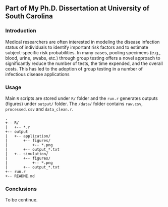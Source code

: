 ## Part of My Ph.D. Dissertation at University of South Carolina

### Introduction
Medical researchers are often interested in modeling the disease infection status of individuals to identify important risk factors and to estimate subject-specific risk probabilities. In many cases, pooling specimens (e.g., blood, urine, swabs, etc.) through group testing offers a novel approach to significantly reduce the number of tests, the time expended, and the overall costs. This has led to the adoption of group testing in a number of infectious disease applications

### Usage
Main `R` scripts are stored under `R/` folder and the `run.r` generates outputs (figures) under `output/` folder. The `/data/` folder contains `raw.csv`, `processed.csv` and `data_clean.r`. 

```
.
+-- R/
|   +-- *.r
+-- output
|   +-- application/
|       +-- figures/
|			+-- *.png
|       +-- output_*.txt
|   +-- simulation/
|       +-- figures/
|			+-- *.png
|       +-- output_*.txt
+-- run.r
+-- README.md
```

### Conclusions
To be continue. 